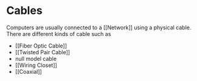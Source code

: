 # Cables
Computers are usually connected to a [[Network]] using a physical cable.
There are different kinds of cable such as
- [[Fiber Optic Cable]]
- [[Twisted Pair Cable]]
- null model cable
- [[Wiring Closet]]
- [[Coaxial]]
